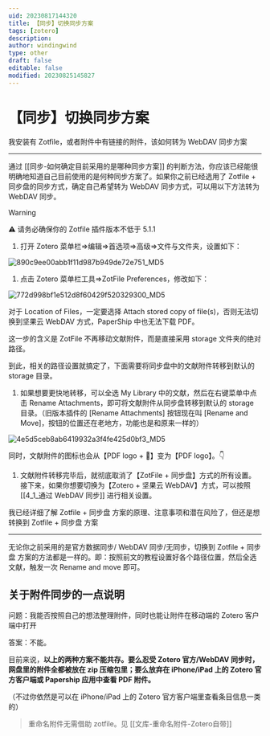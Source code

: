 ```yaml
---
uid: 20230817144320
title: 【同步】切换同步方案
tags: [zotero]
description: 
author: windingwind
type: other
draft: false
editable: false
modified: 20230825145827
---
```


# 【同步】切换同步方案

我安装有 Zotfile，或者附件中有链接的附件，该如何转为 WebDAV 同步方案

----

通过 [[同步-如何确定目前采用的是哪种同步方案]] 的判断方法，你应该已经能很明确地知道自己目前使用的是何种同步方案了。如果你之前已经选用了 Zotfile + 同步盘的同步方式，确定自己希望转为 WebDAV 同步方式，可以用以下方法转为 WebDAV 同步。

> [!warning]
> ⚠️ 请务必确保你的 Zotfile 插件版本不低于 5.1.1

1. 打开 Zotero 菜单栏=>编辑=>首选项=>高级=>文件与文件夹，设置如下：

![890c9ee00abb1f11d987b949de72e751_MD5](https://cdn.pkmer.cn/images/202308171548551.png!pkmer)

1. 点击 Zotero 菜单栏工具=>ZotFile Preferences，修改如下：

![772d998bf1e512d8f60429f520329300_MD5](https://cdn.pkmer.cn/images/202308171548552.jpg!pkmer)

对于 Location of Files，一定要选择 Attach stored copy of file(s)，否则无法切换到坚果云 WebDAV 方式，PaperShip 中也无法下载 PDF。

这一步的含义是 ZotFile 不再移动文献附件，而是直接采用 storage 文件夹的绝对路径。

到此，相关的路径设置就搞定了，下面需要将同步盘中的文献附件转移到默认的 storage 目录。

1. 如果想要更快地转移，可以全选 My Library 中的文献，然后在右键菜单中点击 Rename Attachments，即可将文献附件从同步盘转移到默认的 storage 目录。（旧版本插件的 \[Rename Attachments\] 按钮现在叫 \[Rename and Move\]，按钮的位置还在老地方，功能也是和原来一样的）

![4e5d5ceb8ab6419932a3f4fe425d0bf3_MD5](https://cdn.pkmer.cn/images/202308171548553.jpg!pkmer)

同时，文献附件的图标也会从【PDF logo + 🔗】变为【PDF logo】。👇

1. 文献附件转移完毕后，就彻底取消了【ZotFile + 同步盘】方式的所有设置。接下来，如果你想要切换为【Zotero + 坚果云 WebDAV】方式，可以按照 [[4_1_通过 WebDAV 同步]] 进行相关设置。

我已经详细了解 Zotfile + 同步盘 方案的原理、注意事项和潜在风险了，但还是想转换到 Zotfile + 同步盘 方案

----

无论你之前采用的是官方数据同步/ WebDAV 同步/无同步，切换到 Zotfile + 同步盘 方案的方法都是一样的。即：按照前文的教程设置好各个路径位置，然后全选文献，触发一次 Rename and move 即可。

## 关于附件同步的一点说明

问题：我能否按照自己的想法整理附件，同时也能让附件在移动端的 Zotero 客户端中打开

答案：不能。

目前来说，**以上的两种方案不能共存。要么忍受 Zotero 官方/WebDAV 同步时，网盘里的附件全都被放在 zip 压缩包里；要么放弃在 iPhone/iPad 上的 Zotero 官方客户端或 Papership 应用中查看 PDF 附件。**

（不过你依然是可以在 iPhone/iPad 上的 Zotero 官方客户端里查看条目信息一类的）

> 重命名附件无需借助 zotfile。见 [[文库-重命名附件-Zotero自带]]